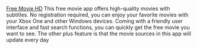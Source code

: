 [Free Movie HD](https://bit.ly/fmhi2021) This free movie app offers high-quality movies with subtitles. No registration required, you can enjoy your favorite movies with your Xbox One and other Windows devices. Coming with a friendly user interface and fast search functions, you can quickly get the free movie you want to see. The other plus feature is that the movie sources in this app will update every day
